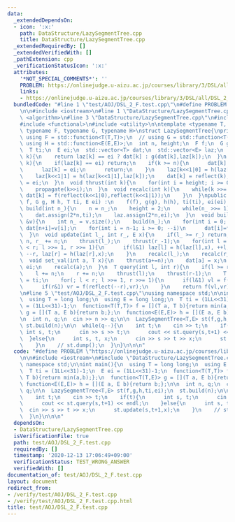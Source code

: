 ```yaml
---
data:
  _extendedDependsOn:
  - icon: ':x:'
    path: DataStructure/LazySegmentTree.cpp
    title: DataStructure/LazySegmentTree.cpp
  _extendedRequiredBy: []
  _extendedVerifiedWith: []
  _pathExtension: cpp
  _verificationStatusIcon: ':x:'
  attributes:
    '*NOT_SPECIAL_COMMENTS*': ''
    PROBLEM: https://onlinejudge.u-aizu.ac.jp/courses/library/3/DSL/all/DSL_2_F
    links:
    - https://onlinejudge.u-aizu.ac.jp/courses/library/3/DSL/all/DSL_2_F
  bundledCode: "#line 1 \"test/AOJ/DSL_2_F.test.cpp\"\n#define PROBLEM \"https://onlinejudge.u-aizu.ac.jp/courses/library/3/DSL/all/DSL_2_F\"\
    \n\n#include <iostream>\n#line 1 \"DataStructure/LazySegmentTree.cpp\"\n#include\
    \ <algorithm>\n#line 3 \"DataStructure/LazySegmentTree.cpp\"\n#include <vector>\n\
    #include <functional>\n#include <utility>\n\ntemplate <typename T, typename E,\
    \ typename F, typename G, typename H>\nstruct LazySegmentTree{\nprivate:\n  //\
    \ using F = std::function<T(T,T)>;\n  // using G = std::function<T(T,E)>;\n  //\
    \ using H = std::function<E(E,E)>;\n  int n, height;\n  F f;\n  G g;\n  H h;\n\
    \  T ti;\n  E ei;\n  std::vector<T> dat;\n  std::vector<E> laz;\n  T reflect(int\
    \ k){\n    return laz[k] == ei ? dat[k] : g(dat[k],laz[k]);\n  }\n  void propagate(int\
    \ k){\n    if(laz[k] == ei) return;\n    if(k >= n){\n      dat[k] = reflect(k);\n\
    \      laz[k] = ei;\n      return;\n    }\n    laz[k<<1|0] = h(laz[k<<1|0],laz[k]);\n\
    \    laz[k<<1|1] = h(laz[k<<1|1],laz[k]);\n    dat[k] = reflect(k);\n    laz[k]\
    \ = ei;\n  }\n  void thrust(int k){\n    for(int i = height; i >= 0; --i)\n  \
    \    propagate(k>>i);\n  }\n  void recalc(int k){\n    while(k >>= 1){\n     \
    \ dat[k] = f(reflect(k<<1|0),reflect(k<<1|1));\n    }\n  }\npublic:\n  LazySegmentTree(F\
    \ f, G g, H h, T ti, E ei) :\n    f(f), g(g), h(h), ti(ti), ei(ei) {}\n  void\
    \ build(int n_){\n    n = n_;\n    height = 2;\n    while(n_ >>= 1) ++height;\n\
    \    dat.assign(2*n,ti);\n    laz.assign(2*n,ei);\n  }\n  void build(const std::vector<T>\
    \ &v){\n    int n_ = v.size();\n    build(n_);\n    for(int i = 0; i < n; ++i)\
    \ dat[n+i]=v[i];\n    for(int i = n-1; i >= 0; --i)\n      dat[i]=f(dat[i<<1|0],dat[i<<1|1]);\n\
    \  }\n  void update(int l_, int r_, E x){\n    if(l_ >= r_) return;\n    l_ +=\
    \ n, r_ += n;\n    thrust(l_);\n    thrust(r_-1);\n    for(int l = l_, r = r_;l\
    \ < r; l >>= 1, r >>= 1){\n      if(l&1) laz[l] = h(laz[l],x), ++l;\n      if(r&1)\
    \ --r, laz[r] = h(laz[r],x);\n    }\n    recalc(l_);\n    recalc(r_-1);\n  }\n\
    \  void set_val(int a, T x){\n    thrust(a+=n);\n    dat[a] = x;\n    laz[a] =\
    \ ei;\n    recalc(a);\n  }\n  T query(int l, int r){\n    if(l >= r) return ti;\n\
    \    l += n;\n    r += n;\n    thrust(l);\n    thrust(r-1);\n    T vl = ti, vr\
    \ = ti;\n    for(; l < r; l >>= 1, r >>= 1){\n      if(l&1) vl = f(vl,reflect(l++));\n\
    \      if(r&1) vr = f(reflect(--r),vr);\n    }\n    return f(vl,vr);\n  }\n};\n\
    \n#line 5 \"test/AOJ/DSL_2_F.test.cpp\"\nusing namespace std;\n\nint main(){\n\
    \  using T = long long;\n  using E = long long;\n  T ti = (1LL<<31)-1;\n  E ei\
    \ = (1LL<<31)-1;\n  function<T(T,T)> f = [](T a, T b){return min(a,b);};\n  function<T(T,E)>\
    \ g = [](T a, E b){return b;};\n  function<E(E,E)> h = [](E a, E b){return b;};\n\
    \n  int n, q;\n  cin >> n >> q;\n\n  LazySegmentTree<T,E> st(f,g,h,ti,ei);\n \
    \ st.build(n);\n\n  while(q--){\n    int t;\n    cin >> t;\n    if(t){\n     \
    \ int s, t;\n      cin >> s >> t;\n      cout << st.query(s,t+1) << endl;\n  \
    \  }else{\n      int s, t, x;\n      cin >> s >> t >> x;\n      st.update(s,t+1,x);\n\
    \    }\n    // st.dump();\n  }\n}\n\n\n"
  code: "#define PROBLEM \"https://onlinejudge.u-aizu.ac.jp/courses/library/3/DSL/all/DSL_2_F\"\
    \n\n#include <iostream>\n#include \"DataStructure/LazySegmentTree.cpp\"\nusing\
    \ namespace std;\n\nint main(){\n  using T = long long;\n  using E = long long;\n\
    \  T ti = (1LL<<31)-1;\n  E ei = (1LL<<31)-1;\n  function<T(T,T)> f = [](T a,\
    \ T b){return min(a,b);};\n  function<T(T,E)> g = [](T a, E b){return b;};\n \
    \ function<E(E,E)> h = [](E a, E b){return b;};\n\n  int n, q;\n  cin >> n >>\
    \ q;\n\n  LazySegmentTree<T,E> st(f,g,h,ti,ei);\n  st.build(n);\n\n  while(q--){\n\
    \    int t;\n    cin >> t;\n    if(t){\n      int s, t;\n      cin >> s >> t;\n\
    \      cout << st.query(s,t+1) << endl;\n    }else{\n      int s, t, x;\n    \
    \  cin >> s >> t >> x;\n      st.update(s,t+1,x);\n    }\n    // st.dump();\n\
    \  }\n}\n\n\n"
  dependsOn:
  - DataStructure/LazySegmentTree.cpp
  isVerificationFile: true
  path: test/AOJ/DSL_2_F.test.cpp
  requiredBy: []
  timestamp: '2020-12-13 17:06:49+09:00'
  verificationStatus: TEST_WRONG_ANSWER
  verifiedWith: []
documentation_of: test/AOJ/DSL_2_F.test.cpp
layout: document
redirect_from:
- /verify/test/AOJ/DSL_2_F.test.cpp
- /verify/test/AOJ/DSL_2_F.test.cpp.html
title: test/AOJ/DSL_2_F.test.cpp
---
```

